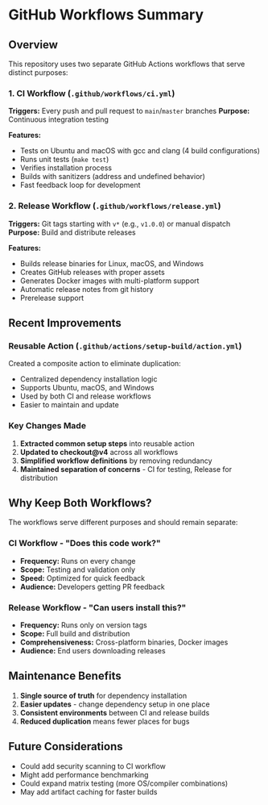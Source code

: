 # GitHub Workflows Summary

## Overview
This repository uses two separate GitHub Actions workflows that serve distinct purposes:

### 1. CI Workflow (`.github/workflows/ci.yml`)
**Triggers:** Every push and pull request to `main`/`master` branches
**Purpose:** Continuous integration testing

**Features:**
- Tests on Ubuntu and macOS with gcc and clang (4 build configurations)
- Runs unit tests (`make test`)
- Verifies installation process
- Builds with sanitizers (address and undefined behavior)
- Fast feedback loop for development

### 2. Release Workflow (`.github/workflows/release.yml`)
**Triggers:** Git tags starting with `v*` (e.g., `v1.0.0`) or manual dispatch
**Purpose:** Build and distribute releases

**Features:**
- Builds release binaries for Linux, macOS, and Windows
- Creates GitHub releases with proper assets
- Generates Docker images with multi-platform support
- Automatic release notes from git history
- Prerelease support

## Recent Improvements

### Reusable Action (`.github/actions/setup-build/action.yml`)
Created a composite action to eliminate duplication:
- Centralized dependency installation logic
- Supports Ubuntu, macOS, and Windows
- Used by both CI and release workflows
- Easier to maintain and update

### Key Changes Made
1. **Extracted common setup steps** into reusable action
2. **Updated to checkout@v4** across all workflows
3. **Simplified workflow definitions** by removing redundancy
4. **Maintained separation of concerns** - CI for testing, Release for distribution

## Why Keep Both Workflows?

The workflows serve different purposes and should remain separate:

### CI Workflow - "Does this code work?"
- **Frequency:** Runs on every change
- **Scope:** Testing and validation only
- **Speed:** Optimized for quick feedback
- **Audience:** Developers getting PR feedback

### Release Workflow - "Can users install this?"
- **Frequency:** Runs only on version tags
- **Scope:** Full build and distribution
- **Comprehensiveness:** Cross-platform binaries, Docker images
- **Audience:** End users downloading releases

## Maintenance Benefits

1. **Single source of truth** for dependency installation
2. **Easier updates** - change dependency setup in one place
3. **Consistent environments** between CI and release builds
4. **Reduced duplication** means fewer places for bugs

## Future Considerations

- Could add security scanning to CI workflow
- Might add performance benchmarking
- Could expand matrix testing (more OS/compiler combinations)
- May add artifact caching for faster builds